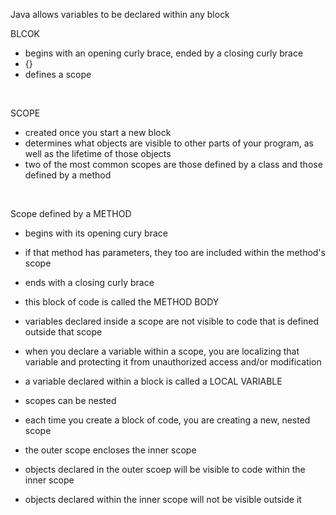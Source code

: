 Java allows variables to be declared within any block
</br>

BLCOK

- begins with an opening curly brace, ended by a closing curly brace
- {}
- defines a scope

</br>

SCOPE

- created once you start a new block
- determines what objects are visible to other parts of your program, as well as the lifetime of those objects
- two of the most common scopes are those defined by a class and those defined by a method

</br>

Scope defined by a METHOD

- begins with its opening cury brace
- if that method has parameters, they too are included within the method's scope
- ends with a closing curly brace
- this block of code is called the METHOD BODY
  </br>

- variables declared inside a scope are not visible to code that is defined outside that scope
- when you declare a variable within a scope, you are localizing that variable and protecting it from unauthorized access and/or modification
- a variable declared within a block is called a LOCAL VARIABLE
  </br>

- scopes can be nested
- each time you create a block of code, you are creating a new, nested scope
- the outer scope encloses the inner scope
- objects declared in the outer scoep will be visible to code within the inner scope
- objects declared within the inner scope will not be visible outside it
